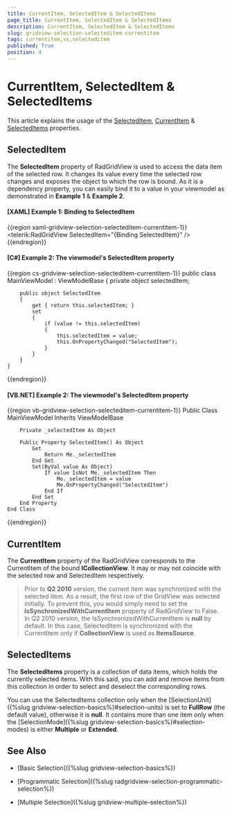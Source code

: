 ```yaml
---
title: CurrentItem, SelectedItem & SelectedItems
page_title: CurrentItem, SelectedItem & SelectedItems
description: CurrentItem, SelectedItem & SelectedItems
slug: gridview-selection-selecteditem-currentitem
tags: currentitem,vs,selecteditem
published: True
position: 4
---
```


# CurrentItem, SelectedItem & SelectedItems

This article explains the usage of the [SelectedItem](#selecteditem), [CurrentItem](#currentitem) & [SelectedItems](#selecteditems) properties.

## SelectedItem

The **SelectedItem** property of RadGridView is used to access the data item of the selected row. It changes its value every time the selected row changes and exposes the object to which the row is bound. As it is a dependency property, you can easily bind it to a value in your viewmodel as demonstrated in **Example 1** & **Example 2**.

#### __[XAML] Example 1: Binding to SelectedItem__

{{region xaml-gridview-selection-selecteditem-currentitem-1}}
	<telerik:RadGridView SelectedItem="{Binding SelectedItem}" />
{{endregion}}

#### __[C#] Example 2: The viewmodel's SelectedItem property__

{{region cs-gridview-selection-selecteditem-currentitem-1}}
	public class MainViewModel : ViewModelBase
	{
		private object selectedItem;

		public object SelectedItem
		{
			get { return this.selectedItem; }
			set
			{
				if (value != this.selectedItem)
				{
					this.selectedItem = value;
					this.OnPropertyChanged("SelectedItem");
				}
			}
		}
	}
{{endregion}}

#### __[VB.NET] Example 2: The viewmodel's SelectedItem property__

{{region vb-gridview-selection-selecteditem-currentitem-1}}
	Public Class MainViewModel
	Inherits ViewModelBase

		Private _selectedItem As Object

		Public Property SelectedItem() As Object
			Get
				Return Me._selectedItem
			End Get
			Set(ByVal value As Object)
				If value IsNot Me._selectedItem Then
					Me._selectedItem = value
					Me.OnPropertyChanged("SelectedItem")
				End If
			End Set
		End Property
	End Class
{{endregion}}

## CurrentItem

The **CurrentItem** property of the RadGridView corresponds to the CurrentItem of the bound **ICollectionView**. It may or may not coincide with the selected row and SelectedItem respectively.

>Prior to **Q2 2010** version, the current item was synchronized with the selected item. As a result, the first row of the GridView was selected initially. To prevent this, you would simply need to set the __IsSynchronizedWithCurrentItem__ property of RadGridView to False. In Q2 2010 version, the IsSynchronizedWithCurrentItem is **null** by default. In this case, SelectedItem is synchronized with the CurrentItem only if **CollectionView** is used as **ItemsSource**.

## SelectedItems

The __SelectedItems__ property is a collection of data items, which holds the currently selected items. With this said, you can add and remove items from this collection in order to select and deselect the corresponding rows. 

You can use the SelectedItems collection only when the [SelectionUnit]({%slug gridview-selection-basics%}#selection-units) is set to **FullRow** (the default value), otherwise it is **null**. It contains more than one item only when the [SelectionMode]({%slug gridview-selection-basics%}#selection-modes) is either **Multiple** or **Extended**.

## See Also

 * [Basic Selection]({%slug gridview-selection-basics%})

 * [Programmatic Selection]({%slug radgridview-selection-programmatic-selection%})

 * [Multiple Selection]({%slug gridview-multiple-selection%})
